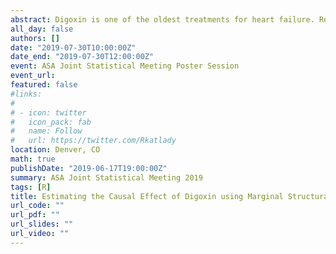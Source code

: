 ```yaml
---
abstract: Digoxin is one of the oldest treatments for heart failure. Recent observational studies have shown strong associations with adverse events (AEs), while older randomized clinical trials showed it to be safe. We studied the effect of Digoxin on AEs using a longitudinal, observational cohort of 207 patients implanted with a Left Ventricular Assist Device (LVAD) at Columbia University Medical Center. Cox models with 1 to 1 propensity score matching at baseline showed the hazard ratio of AEs for patients taking Digoxin to be 1.8 (95% CI 1.4-26), similar to previous observational studies. However, Cox models are known to yield biased results in the presence of a time varying exposure and time dependent confounders. We adjusted for time dependent confounding through a marginal structural Cox model, using the time-varying probabilities of censoring and treatment to construct inverse probability weighted estimators. This model showed the effect of Digoxin on AEs to be non-significant 1.1 (0.7-1.7), consistent with older randomized trials. Our results suggest Digoxin is still a safe treatment for modern heart failure patients.
all_day: false
authors: []
date: "2019-07-30T10:00:00Z"
date_end: "2019-07-30T12:00:00Z"
event: ASA Joint Statistical Meeting Poster Session
event_url: 
featured: false
#links:
#
# - icon: twitter
#   icon_pack: fab
#   name: Follow
#   url: https://twitter.com/Rkatlady
location: Denver, CO
math: true
publishDate: "2019-06-17T19:00:00Z"
summary: ASA Joint Statistical Meeting 2019
tags: [R]
title: Estimating the Causal Effect of Digoxin using Marginal Structural Models
url_code: ""
url_pdf: ""
url_slides: ""
url_video: ""
---
```

